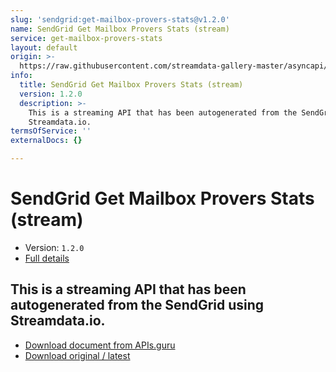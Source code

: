 ```yaml
---
slug: 'sendgrid:get-mailbox-provers-stats@v1.2.0'
name: SendGrid Get Mailbox Provers Stats (stream)
service: get-mailbox-provers-stats
layout: default
origin: >-
  https://raw.githubusercontent.com/streamdata-gallery-master/asyncapi/master/_listings/sendgrid/sendgrid-get-mailbox-provers-stats-stream-async.md
info:
  title: SendGrid Get Mailbox Provers Stats (stream)
  version: 1.2.0
  description: >-
    This is a streaming API that has been autogenerated from the SendGrid using
    Streamdata.io.
termsOfService: ''
externalDocs: {}

---
```

# SendGrid Get Mailbox Provers Stats (stream)

* Version: `1.2.0`
* [Full details](../html/sendgrid:get-mailbox-provers-stats@v1.2.0.html)



## This is a streaming API that has been autogenerated from the SendGrid using Streamdata.io.



* [Download document from APIs.guru](https://raw.githubusercontent.com/APIs-guru/asyncapi-directory/master/docs/APIs/sendgrid%3Aget-mailbox-provers-stats%40v1.2.0.yaml)
* [Download original / latest](https://raw.githubusercontent.com/streamdata-gallery-master/asyncapi/master/_listings/sendgrid/sendgrid-get-mailbox-provers-stats-stream-async.md)

<script type="application/ld+json">
{
  "@context": "http://schema.org/",
  "@type": "WebAPI",
  "description": "This is a streaming API that has been autogenerated from the SendGrid using Streamdata.io.",
  "documentation": "",

  "name": "SendGrid Get Mailbox Provers Stats (stream)"
}
</script>
